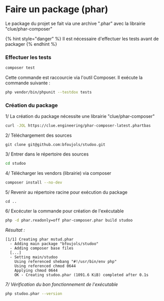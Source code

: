 # Faire un package (phar)

Le package du projet se fait via une archive ".phar" avec la librairie "clue/phar-composer"

{% hint style="danger" %}
Il est nécessaire d'effectuer les tests avant de packager
{% endhint %}

### Effectuer les tests

```bash
composer test
```

Cette commande est raccourcie via l'outil Composer. Il exécute la commande suivante :&#x20;

```bash
php vendor/bin/phpunit --testdox tests
```

### Création du package

1/ La création du package nécessite une librairie "clue/phar-composer"

```bash
curl -JOL https://clue.engineering/phar-composer-latest.phartbas
```

2/ Téléchargement des sources

```
git clone git@github.com:bfoujols/studoo.git
```

3/ Entrer dans le répertoire des sources

```bash
cd studoo
```

4/ Télécharger les vendors (librairie) via composer

```bash
composer install --no-dev
```

5/ Revenir au répertoire racine pour exécution du package

```batch
cd ..
```

6/ Excécuter la commande pour création de l'exécutable

```bash
php -d phar.readonly=off phar-composer.phar build studoo
```

_Résultat :_&#x20;

```
[1/1] Creating phar mstud.phar
  - Adding main package "bfoujols/studoo"
  - Adding composer base files
  [...]
  - Setting main/studoo
    Using referenced shebang "#!/usr/bin/env php"
    Using referenced chmod 0644
    Applying chmod 0644
    OK - Creating studoo.phar (1091.6 KiB) completed after 0.1s
```

_7/ Vérification du bon fonctionnement de l'exécutable_

```bash
php studoo.phar --version
```
